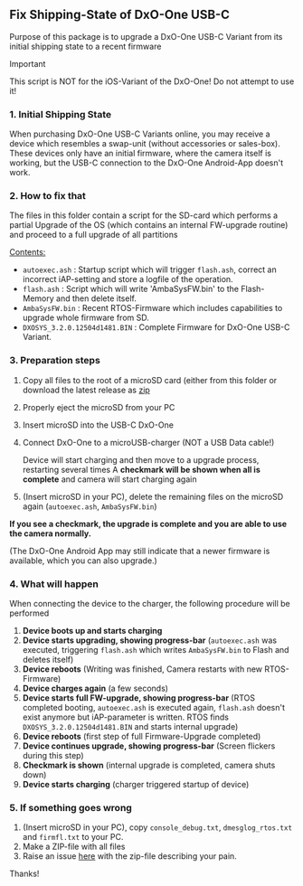 ## Fix Shipping-State of DxO-One USB-C
Purpose of this package is to upgrade a DxO-One USB-C Variant from its initial shipping state to a recent firmware

> [!IMPORTANT]
> This script is NOT for the iOS-Variant of the DxO-One! Do not attempt to use it!


### 1. Initial Shipping State
When purchasing DxO-One USB-C Variants online, you may receive a device which resembles a swap-unit (without accessories or sales-box).
These devices only have an initial firmware, where the camera itself is working, but the USB-C connection to the DxO-One Android-App doesn't work.


### 2. How to fix that 
The files in this folder contain a script for the SD-card which performs a partial Upgrade of the OS (which contains an internal FW-upgrade routine) and proceed to a full upgrade of all partitions 

<ins>Contents:</ins>
* `autoexec.ash` : Startup script which will trigger `flash.ash`, correct an incorrect iAP-setting and store a logfile of the operation.
* `flash.ash` : Script which will write 'AmbaSysFW.bin' to the Flash-Memory and then delete itself.
* `AmbaSysFW.bin` : Recent RTOS-Firmware which includes capabilities to upgrade whole firmware from SD.
* `DXOSYS_3.2.0.12504d1481.BIN` : Complete Firmware for DxO-One USB-C Variant.


### 3. Preparation steps
1. Copy all files to the root of a microSD card (either from this folder or download the latest release as [zip]( https://github.com/rickdeck/DxO-One/releases/tag/USBC-bringup )
2. Properly eject the microSD from your PC
3. Insert microSD into the USB-C DxO-One
4. Connect DxO-One to a microUSB-charger (NOT a USB Data cable!)

   Device will start charging and then move to a upgrade process, restarting several times
   A **checkmark will be shown when all is complete** and camera will start charging again
5. (Insert microSD in your PC), delete the remaining files on the microSD again (`autoexec.ash`, `AmbaSysFW.bin`)

**If you see a checkmark, the upgrade is complete and you are able to use the camera normally.**

(The DxO-One Android App may still indicate that a newer firmware is available, which you can also upgrade.)


### 4. What will happen
When connecting the device to the charger, the following procedure will be performed
1. **Device boots up and starts charging**
2. **Device starts upgrading, showing progress-bar** (`autoexec.ash` was executed, triggering `flash.ash` which writes `AmbaSysFW.bin` to Flash and deletes itself)
3. **Device reboots** (Writing was finished, Camera restarts with new RTOS-Firmware)
4. **Device charges again** (a few seconds)
5. **Device starts full FW-upgrade, showing progress-bar** (RTOS completed booting, `autoexec.ash` is executed again, `flash.ash` doesn't exist anymore but iAP-parameter is written. RTOS finds `DXOSYS_3.2.0.12504d1481.BIN` and starts internal upgrade)
6. **Device reboots** (first step of full Firmware-Upgrade completed)
7. **Device continues upgrade, showing progress-bar** (Screen flickers during this step)
8. **Checkmark is shown** (internal upgrade is completed, camera shuts down)
9. **Device starts charging** (charger triggered startup of device)


### 5. If something goes wrong
1. (Insert microSD in your PC), copy `console_debug.txt`, `dmesglog_rtos.txt` and `firmfl.txt` to your PC.
2. Make a ZIP-file with all files
3. Raise an issue [here](https://github.com/rickdeck/DxO-One/issues) with the zip-file describing your pain.

Thanks!
